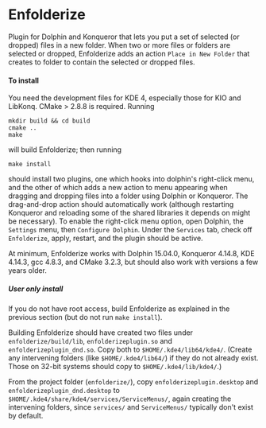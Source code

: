 
# Enfolderize

Plugin for Dolphin and Konqueror that lets you put a set of selected (or dropped) files in a new folder. When two or more files or folders are selected or dropped, Enfolderize adds an action `Place in New Folder` that creates to folder to contain the selected or dropped files.

#### To install

You need the development files for KDE 4, especially those for KIO and LibKonq. CMake > 2.8.8 is required. Running

    mkdir build && cd build
    cmake ..
    make

will build Enfolderize; then running

    make install

should install two plugins, one which hooks into dolphin's right-click menu, and the other of which adds a new action to menu appearing when dragging and dropping files into a folder using Dolphin or Konqueror. The drag-and-drop action should automatically work (although restarting Konqueror and reloading some of the shared libraries it depends on might be necessary). To enable the right-click menu option, open Dolphin, the `Settings` menu, then `Configure Dolphin`. Under the `Services` tab, check off `Enfolderize`, apply, restart, and the plugin should be active.

At minimum, Enfolderize works with Dolphin 15.04.0, Konqueror 4.14.8, KDE 4.14.3, gcc 4.8.3, and CMake 3.2.3, but should also work with versions a few years older.

##### User only install

If you do not have root access, build Enfolderize as explained in the previous section (but do not run `make install`).

Building Enfolderize should have created two files under `enfolderize/build/lib`, `enfolderizeplugin.so` and `enfolderizeplugin_dnd.so`. Copy both to `$HOME/.kde4/lib64/kde4/`. (Create any intervening folders (like `$HOME/.kde4/lib64/`) if they do not already exist. Those on 32-bit systems should copy to  `$HOME/.kde4/lib/kde4/`.)

From the project folder (`enfolderize/`), copy `enfolderizeplugin.desktop` and `enfolderizeplugin_dnd.desktop` to `$HOME/.kde4/share/kde4/services/ServiceMenus/`, again creating the intervening folders, since `services/` and `ServiceMenus/` typically don't exist by default.
